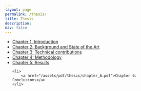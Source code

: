 ```yaml
---
layout: page
permalink: /thesis/
title: Thesis
description: 
nav: false
---
```



<ul>
    <li>
        <a href="/assets/pdf/thesis/chapter_1.pdf">Chapter 1: Introduction</a>
    </li>
    <li>
        <a href="/assets/pdf/thesis/chapter_2.pdf">Chapter 2: Background and State of the Art</a>
    </li>
    <li>
        <a href="/assets/pdf/thesis/chapter_3.pdf">Chapter 3: Technical contributions</a>
    </li>
    <li>
        <a href="/assets/pdf/thesis/chapter_4.pdf">Chapter 4: Methodology</a>
    </li>
    <li>
        <a href="/assets/pdf/thesis/chapter_5.pdf">Chapter 5: Results</a>
    </li>

    <li>
        <a href="/assets/pdf/thesis/chapter_6.pdf">Chapter 6: Conclusions</a>
    </li>
</ul>

